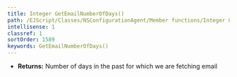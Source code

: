 ```yaml
---
title: Integer GetEmailNumberOfDays()
path: /EJScript/Classes/NSConfigurationAgent/Member functions/Integer GetEmailNumberOfDays()
intellisense: 1
classref: 1
sortOrder: 1589
keywords: GetEmailNumberOfDays()
---
```



* **Returns:** Number of days in the past for which we are fetching email


